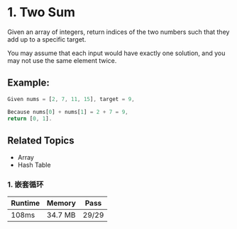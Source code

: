 # 1. Two Sum

Given an array of integers, return indices of the two numbers such that they add up to a specific target.

You may assume that each input would have exactly one solution, and you may not use the same element twice.

## Example:

```javascript
Given nums = [2, 7, 11, 15], target = 9,

Because nums[0] + nums[1] = 2 + 7 = 9,
return [0, 1].
```

## Related Topics

- Array
- Hash Table

### 1. 嵌套循环

| Runtime | Memory  | Pass  |
| ------- | ------- | ----- |
| 108ms   | 34.7 MB | 29/29 |
